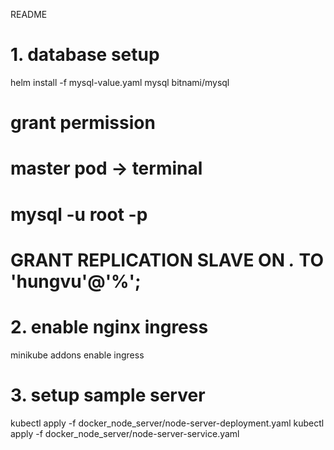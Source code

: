README

# 1. database setup
helm install -f mysql-value.yaml  mysql bitnami/mysql

# grant permission
# master pod -> terminal
# mysql -u root -p
# GRANT REPLICATION SLAVE ON *.* TO 'hungvu'@'%';

# 2. enable nginx ingress
minikube addons enable ingress

# 3. setup sample server
kubectl apply -f docker_node_server/node-server-deployment.yaml
kubectl apply -f docker_node_server/node-server-service.yaml

